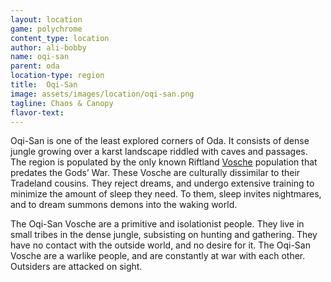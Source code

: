 ```yaml
---
layout: location
game: polychrome
content_type: location
author: ali-bobby
name: oqi-san
parent: oda
location-type: region
title:  Oqi-San
image: assets/images/location/oqi-san.png
tagline: Chaos & Canopy
flavor-text:
---
```


Oqi-San is one of the least explored corners of Oda. It consists of dense jungle growing over a karst landscape riddled with caves and passages. The region is populated by the only known Riftland [Vosche](/races/vosche) population that predates the Gods’ War. These Vosche are culturally dissimilar to their Tradeland cousins. They reject dreams, and undergo extensive training to minimize the amount of sleep they need. To them, sleep invites nightmares, and to dream summons demons into the waking world.

The Oqi-San Vosche are a primitive and isolationist people. They live in small tribes in the dense jungle, subsisting on hunting and gathering. They have no contact with the outside world, and no desire for it. The Oqi-San Vosche are a warlike people, and are constantly at war with each other. Outsiders are attacked on sight.